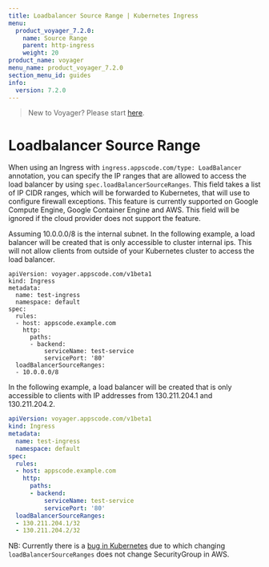 ```yaml
---
title: Loadbalancer Source Range | Kubernetes Ingress
menu:
  product_voyager_7.2.0:
    name: Source Range
    parent: http-ingress
    weight: 20
product_name: voyager
menu_name: product_voyager_7.2.0
section_menu_id: guides
info:
  version: 7.2.0
---
```


> New to Voyager? Please start [here](/products/voyager/7.2.0/concepts/overview).

# Loadbalancer Source Range

When using an Ingress with `ingress.appscode.com/type: LoadBalancer` annotation, you can specify the IP ranges
that are allowed to access the load balancer by using `spec.loadBalancerSourceRanges`.
This field takes a list of IP CIDR ranges, which will be forwarded to Kubernetes, that  will use to
configure firewall exceptions. This feature is currently supported on Google Compute Engine,
Google Container Engine and AWS. This field will be ignored if the cloud provider does not support the feature.

Assuming 10.0.0.0/8 is the internal subnet. In the following example, a load balancer will be created
that is only accessible to cluster internal ips. This will not allow clients from outside of your
Kubernetes cluster to access the load balancer.

```
apiVersion: voyager.appscode.com/v1beta1
kind: Ingress
metadata:
  name: test-ingress
  namespace: default
spec:
  rules:
  - host: appscode.example.com
    http:
      paths:
      - backend:
          serviceName: test-service
          servicePort: '80'
  loadBalancerSourceRanges:
  - 10.0.0.0/8
```

In the following example, a load balancer will be created that is only accessible to clients with
IP addresses from 130.211.204.1 and 130.211.204.2.

```yaml
apiVersion: voyager.appscode.com/v1beta1
kind: Ingress
metadata:
  name: test-ingress
  namespace: default
spec:
  rules:
  - host: appscode.example.com
    http:
      paths:
      - backend:
          serviceName: test-service
          servicePort: '80'
  loadBalancerSourceRanges:
  - 130.211.204.1/32
  - 130.211.204.2/32
```

NB: Currently there is a [bug in Kubernetes](https://github.com/kubernetes/kubernetes/issues/34218) due to which changing `loadBalancerSourceRanges` does not change SecurityGroup in AWS.
